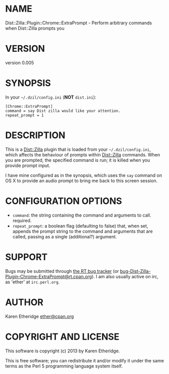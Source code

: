 # NAME

Dist::Zilla::Plugin::Chrome::ExtraPrompt - Perform arbitrary commands when Dist::Zilla prompts you

# VERSION

version 0.005

# SYNOPSIS

In your `~/.dzil/config.ini` (__NOT__ `dist.ini`):

    [Chrome::ExtraPrompt]
    command = say Dist zilla would like your attention.
    repeat_prompt = 1

# DESCRIPTION

This is a [Dist::Zilla](http://search.cpan.org/perldoc?Dist::Zilla) plugin that is loaded from your
`~/.dzil/config.ini`, which affects the behaviour of prompts within
[Dist::Zilla](http://search.cpan.org/perldoc?Dist::Zilla) commands. When you are prompted, the specified command is run;
it is killed when you provide prompt input.

I have mine configured as in the synopsis, which uses the `say` command on
OS X to provide an audio prompt to bring me back to this screen session.

# CONFIGURATION OPTIONS

- `command`: the string containing the command and arguments to call.
required.
- `repeat_prompt`: a boolean flag (defaulting to false) that, when set,
appends the prompt string to the command and arguments that are called,
passing as a single (additional?) argument.

# SUPPORT

Bugs may be submitted through [the RT bug tracker](https://rt.cpan.org/Public/Dist/Display.html?Name=Dist-Zilla-Plugin-Chrome-ExtraPrompt)
(or [bug-Dist-Zilla-Plugin-Chrome-ExtraPrompt@rt.cpan.org](mailto:bug-Dist-Zilla-Plugin-Chrome-ExtraPrompt@rt.cpan.org)).
I am also usually active on irc, as 'ether' at `irc.perl.org`.

# AUTHOR

Karen Etheridge <ether@cpan.org>

# COPYRIGHT AND LICENSE

This software is copyright (c) 2013 by Karen Etheridge.

This is free software; you can redistribute it and/or modify it under
the same terms as the Perl 5 programming language system itself.
